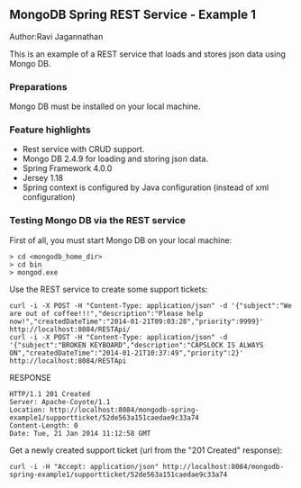 ## MongoDB Spring REST Service - Example 1
Author:Ravi Jagannathan

This is an example of a REST service that loads and stores json data using Mongo DB. 

### Preparations
Mongo DB must be installed on your local machine. 
### Feature highlights
- Rest service with CRUD support.
- Mongo DB 2.4.9 for loading and storing json data.
- Spring Framework 4.0.0
- Jersey 1.18
- Spring context is configured by Java configuration (instead of xml configuration)

### Testing Mongo DB via the REST service

First of all, you must start Mongo DB on your local machine:

```
> cd <mongodb_home_dir>
> cd bin
> mongod.exe
```

Use the REST service to create some support tickets:

```
curl -i -X POST -H "Content-Type: application/json" -d '{"subject":"We are out of coffee!!!","description":"Please help now!","createdDateTime":"2014-01-21T09:03:28","priority":9999}' http://localhost:8084/RESTApi/
curl -i -X POST -H "Content-Type: application/json" -d '{"subject":"BROKEN KEYBOARD","description":"CAPSLOCK IS ALWAYS ON","createdDateTime":"2014-01-21T10:37:49","priority":2}' http://localhost:8084/RESTApi
```
RESPONSE
```
HTTP/1.1 201 Created
Server: Apache-Coyote/1.1
Location: http://localhost:8084/mongodb-spring-example1/supportticket/52de563a151caedae9c33a74
Content-Length: 0
Date: Tue, 21 Jan 2014 11:12:58 GMT
```

Get a newly created support ticket (url from the "201 Created" response):

```
curl -i -H "Accept: application/json" http://localhost:8084/mongodb-spring-example1/supportticket/52de563a151caedae9c33a74
```

